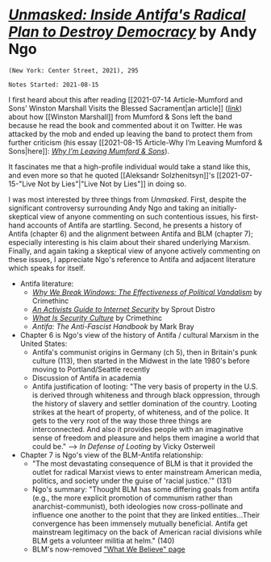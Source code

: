 
# [*Unmasked: Inside Antifa's Radical Plan to Destroy Democracy*](https://www.amazon.com/Unmasked-Antifas-Radical-Destroy-Democracy/dp/154605958X) by Andy Ngo

`(New York: Center Street, 2021), 295`

`Notes Started: 2021-08-15`


I first heard about this after reading [[2021-07-14 Article-Mumford and Sons’ Winston Marshall Visits the Blessed Sacrament|an article]] ([*link*](https://www.ncregister.com/blog/mumford-and-sons-william-marshall)) about how [[Winston Marshall]] from Mumford & Sons left the band because he read the book and commented about it on Twitter. He was attacked by the mob and ended up leaving the band to protect them from further criticism (his essay [[2021-08-15 Article-Why I’m Leaving Mumford & Sons|here]]: [*Why I’m Leaving Mumford & Sons*](https://mrwinstonmarshall.medium.com/why-im-leaving-mumford-sons-e6e731bbc255)). 

It fascinates me that a high-profile individual would take a stand like this, and even more so that he quoted [[Aleksandr Solzhenitsyn]]'s [[2021-07-15-"Live Not by Lies"|"Live Not by Lies"]] in doing so. 

I was most interested by three things from *Unmasked*. First, despite the significant controversy surrounding Andy Ngo and taking an initially-skeptical view of anyone commenting on such contentious issues, his first-hand accounts of Antifa are startling. Second, he presents a history of Antifa (chapter 6) and the alignment between Antifa and BLM (chapter 7); especially interesting is his claim about their shared underlying Marxism. Finally, and again taking a skeptical view of anyone actively commenting on these issues, I appreciate Ngo's reference to Antifa and adjacent literature which speaks for itself.





- Antifa literature:
	- [*Why We Break Windows: The Effectiveness of Political Vandalism*](https://cdn.crimethinc.com/assets/zines/why-we-break-windows/why-we-break-windows_print_black_and_white.pdf) by Crimethinc
	- [*An Activists Guide to Internet Security*](https://archive.org/details/AnActivistsGuideToInformationSecurity/activist-info-sec-IMPOSED/mode/2up) by Sprout Distro  
	- [*What Is Security Culture*](https://crimethinc.com/2004/11/01/What-Is-Security-Culture) by Crimethinc
	- *Antifa: The Anti-Fascist Handbook* by Mark Bray
- Chapter 6 is Ngo's view of the history of Antifa / cultural Marxism in the United States:
	- Antifa's communist origins in Germany (ch 5), then in Britain's punk culture (113), then started in the Midwest in the late 1980's before moving to Portland/Seattle recently
	- Discussion of Antifa in academia
	- Antifa justification of looting: "The very basis of property in the U.S. is derived through whiteness and through black oppression, through the history of slavery and settler domination of the country. Looting strikes at the heart of property, of whiteness, and of the police. It gets to the very root of the way those three things are interconnected. And also it provides people with an imaginative sense of freedom and pleasure and helps them imagine a world that could be." --> *In Defense of Looting* by Vicky Osterweil
- Chapter 7 is Ngo's view of the BLM-Antifa relationship:
	- "The most devastating consequence of BLM is that it provided the outlet for radical Marxist views to enter mainstream American media, politics, and society under the guise of 'racial justice.'" (131)
	- Ngo's summary: "Thought BLM has some differing goals from antifa (e.g., the more explicit promotion of communism rather than anarchist-communist), both ideologies now cross-pollinate and influence one another to the point that they are linked entities...Their convergence has been immensely mutually beneficial. Antifa get mainstream legitimacy on the back of American racial divisions while BLM gets a volunteer militia at helm." (140)
	- BLM's now-removed ["What We Believe" page](https://archive.is/oARH0)